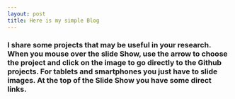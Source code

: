 ```yaml
---
layout: post
title: Here is my simple Blog
---
```


### I share some projects that may be useful in your research. When you mouse over the slide Show, use the arrow to choose the project and click on the image to go directly to the Github projects. For tablets and smartphones you just have to slide images. At the top of the Slide Show you have some direct links.





